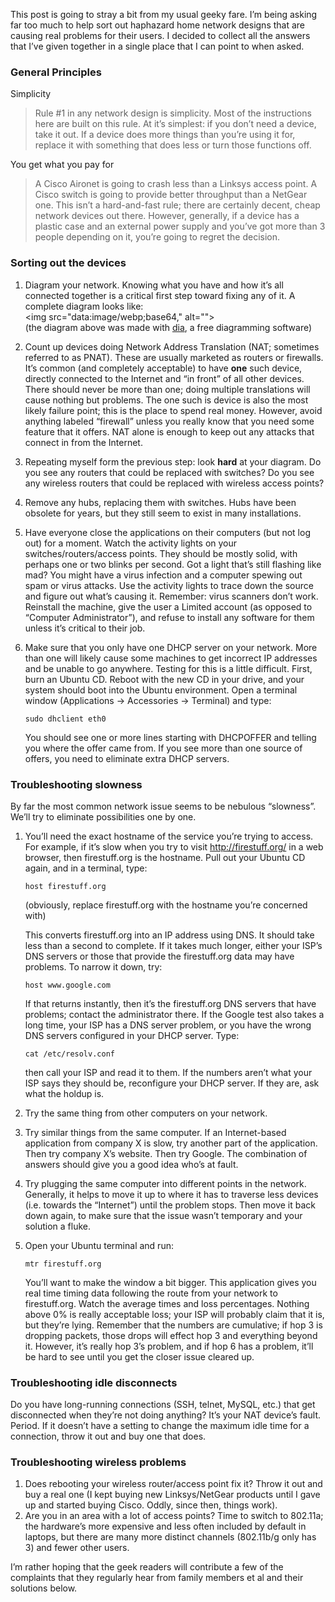 <!--# set var="title" value="Fixing your home/SOHO network" -->
<!--# set var="date" value="December 5, 2006" -->

<!--# include file="include/top.html" -->

This post is going to stray a bit from my usual geeky fare. I’m being asking far too much to help sort out haphazard home network designs that are causing real problems for their users. I decided to collect all the answers that I’ve given together in a single place that I can point to when asked.

### General Principles

Simplicity

> Rule #1 in any network design is simplicity. Most of the instructions here are built on this rule. At it’s simplest: if you don’t need a device, take it out. If a device does more things than you’re using it for, replace it with something that does less or turn those functions off.

You get what you pay for

> A Cisco Aironet is going to crash less than a Linksys access point. A Cisco switch is going to provide better throughput than a NetGear one. This isn’t a hard-and-fast rule; there are certainly decent, cheap network devices out there. However, generally, if a device has a plastic case and an external power supply and you’ve got more than 3 people depending on it, you’re going to regret the decision.

### Sorting out the devices

1. Diagram your network. Knowing what you have and how it’s all connected together is a critical first step toward fixing any of it. A complete diagram looks like:<br>
   <img src="data:image/webp;base64,<!--# include file="images/sample-network.webp.base64" -->" alt=""><br>
   (the diagram above was made with [dia](http://dia-installer.sourceforge.net/), a free diagramming software)
1. Count up devices doing Network Address Translation (NAT; sometimes referred to as PNAT). These are usually marketed as routers or firewalls. It’s common (and completely acceptable) to have __one__ such device, directly connected to the Internet and “in front” of all other devices. There should never be more than one; doing multiple translations will cause nothing but problems. The one such is device is also the most likely failure point; this is the place to spend real money. However, avoid anything labeled “firewall” unless you really know that you need some feature that it offers. NAT alone is enough to keep out any attacks that connect in from the Internet.
1. Repeating myself form the previous step: look __hard__ at your diagram. Do you see any routers that could be replaced with switches? Do you see any wireless routers that could be replaced with wireless access points?
1. Remove any hubs, replacing them with switches. Hubs have been obsolete for years, but they still seem to exist in many installations.
1. Have everyone close the applications on their computers (but not log out) for a moment. Watch the activity lights on your switches/routers/access points. They should be mostly solid, with perhaps one or two blinks per second. Got a light that’s still flashing like mad? You might have a virus infection and a computer spewing out spam or virus attacks. Use the activity lights to trace down the source and figure out what’s causing it. Remember: virus scanners don’t work. Reinstall the machine, give the user a Limited account (as opposed to “Computer Administrator”), and refuse to install any software for them unless it’s critical to their job.
1. Make sure that you only have one DHCP server on your network. More than one will likely cause some machines to get incorrect IP addresses and be unable to go anywhere. Testing for this is a little difficult. First, burn an Ubuntu CD. Reboot with the new CD in your drive, and your system should boot into the Ubuntu environment. Open a terminal window (Applications -> Accessories -> Terminal) and type:

   ```sudo ifdown eth0
   sudo dhclient eth0
   ```

   You should see one or more lines starting with DHCPOFFER and telling you where the offer came from. If you see more than one source of offers, you need to eliminate extra DHCP servers.

### Troubleshooting slowness

By far the most common network issue seems to be nebulous “slowness”. We’ll try to eliminate possibilities one by one.

1. You’ll need the exact hostname of the service you’re trying to access. For example, if it’s slow when you try to visit http://firestuff.org/ in a web browser, then firestuff.org is the hostname. Pull out your Ubuntu CD again, and in a terminal, type:

   ```host firestuff.org```

   (obviously, replace firestuff.org with the hostname you’re concerned with)

   This converts firestuff.org into an IP address using DNS. It should take less than a second to complete. If it takes much longer, either your ISP’s DNS servers or those that provide the firestuff.org data may have problems. To narrow it down, try:

   ```host www.google.com```

   If that returns instantly, then it’s the firestuff.org DNS servers that have problems; contact the administrator there. If the Google test also takes a long time, your ISP has a DNS server problem, or you have the wrong DNS servers configured in your DHCP server. Type:

   ```cat /etc/resolv.conf```

   then call your ISP and read it to them. If the numbers aren’t what your ISP says they should be, reconfigure your DHCP server. If they are, ask what the holdup is.
1. Try the same thing from other computers on your network.
1. Try similar things from the same computer. If an Internet-based application from company X is slow, try another part of the application. Then try company X’s website. Then try Google. The combination of answers should give you a good idea who’s at fault.
1. Try plugging the same computer into different points in the network. Generally, it helps to move it up to where it has to traverse less devices (i.e. towards the “Internet”) until the problem stops. Then move it back down again, to make sure that the issue wasn’t temporary and your solution a fluke.
1. Open your Ubuntu terminal and run:

   ```mtr firestuff.org```

   You’ll want to make the window a bit bigger. This application gives you real time timing data following the route from your network to firestuff.org. Watch the average times and loss percentages. Nothing above 0% is really acceptable loss; your ISP will probably claim that it is, but they’re lying. Remember that the numbers are cumulative; if hop 3 is dropping packets, those drops will effect hop 3 and everything beyond it. However, it’s really hop 3’s problem, and if hop 6 has a problem, it’ll be hard to see until you get the closer issue cleared up.

### Troubleshooting idle disconnects

Do you have long-running connections (SSH, telnet, MySQL, etc.) that get disconnected when they’re not doing anything? It’s your NAT device’s fault. Period. If it doesn’t have a setting to change the maximum idle time for a connection, throw it out and buy one that does.

### Troubleshooting wireless problems

1. Does rebooting your wireless router/access point fix it? Throw it out and buy a real one (I kept buying new Linksys/NetGear products until I gave up and started buying Cisco. Oddly, since then, things work).
1. Are you in an area with a lot of access points? Time to switch to 802.11a; the hardware’s more expensive and less often included by default in laptops, but there are many more distinct channels (802.11b/g only has 3) and fewer other users.

I’m rather hoping that the geek readers will contribute a few of the complaints that they regularly hear from family members et al and their solutions below.

<!--# include file="include/bottom.html" -->
